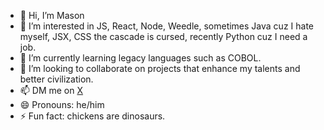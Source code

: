 - 👋 Hi, I’m Mason
- 👀 I’m interested in JS, React, Node, Weedle, sometimes Java cuz I hate myself, JSX, CSS the cascade       is cursed, recently Python cuz I need a job. 
- 🌱 I’m currently learning legacy languages such as COBOL.
- 💞️ I’m looking to collaborate on projects that enhance my talents and better civilization.
- 📫 DM me on <a href="https://x.com/yes_myliege">X</a>
- 😄 Pronouns: he/him
- ⚡ Fun fact: chickens are dinosaurs.

<!---
stringsArraysObjects/stringsArraysObjects is a ✨ special ✨ repository because its `README.md` (this file) appears on your GitHub profile.
You can click the Preview link to take a look at your changes.
--->
